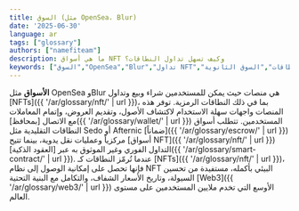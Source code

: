 ```yaml
---
title: السوق (مثل OpenSea، Blur)
date: '2025-06-30'
language: ar
tags: ["glossary"]
authors: ["namefiteam"]
description: ما هي أسواق NFT وكيف تسهل تداول النطاقات؟
keywords: ["السوق","OpenSea","Blur","تداول NFT","سوق النطاقات","السوق الثانوية"]
---
```


**الأسواق** مثل OpenSea وBlur هي منصات حيث يمكن للمستخدمين شراء وبيع وتداول [NFTs]({{ '/ar/glossary/nft/' | url }})، بما في ذلك النطاقات الرمزية. توفر هذه المنصات واجهات سهلة الاستخدام لاكتشاف الأصول، وتقديم العروض، وإتمام المعاملات مع الاتصال [بمحافظ]({{ '/ar/glossary/wallet/' | url }}) المستخدمين. تتطلب أسواق النطاقات التقليدية مثل Sedo أو Afternic [ضماناً]({{ '/ar/glossary/escrow/' | url }}) مركزياً وعمليات نقل يدوية، بينما تتيح [أسواق NFT]({{ '/ar/glossary/nft/' | url }}) التداول الفوري وغير الموثوق به عبر [العقود الذكية]({{ '/ar/glossary/smart-contract/' | url }}). عندما تُرمّز النطاقات كـ [NFTs]({{ '/ar/glossary/nft/' | url }})، فإنها تحصل على إمكانية الوصول إلى نظام NFT البيئي بأكمله، مستفيدة من تحسين السيولة، وتاريخ الأسعار الشفاف، والتكامل مع البنية التحتية [Web3]({{ '/ar/glossary/web3/' | url }}) الأوسع التي تخدم ملايين المستخدمين على مستوى العالم.